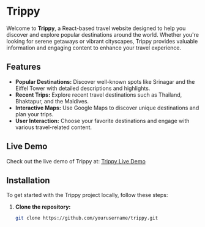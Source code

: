 # Trippy

Welcome to **Trippy**, a React-based travel website designed to help you discover and explore popular destinations around the world. Whether you're looking for serene getaways or vibrant cityscapes, Trippy provides valuable information and engaging content to enhance your travel experience.

## Features

- **Popular Destinations:** Discover well-known spots like Srinagar and the Eiffel Tower with detailed descriptions and highlights.
- **Recent Trips:** Explore recent travel destinations such as Thailand, Bhaktapur, and the Maldives.
- **Interactive Maps:** Use Google Maps to discover unique destinations and plan your trips.
- **User Interaction:** Choose your favorite destinations and engage with various travel-related content.

## Live Demo

Check out the live demo of Trippy at: [Trippy Live Demo](https://trippy-demo.example.com)

## Installation

To get started with the Trippy project locally, follow these steps:

1. **Clone the repository:**
   ```bash
   git clone https://github.com/yourusername/trippy.git
